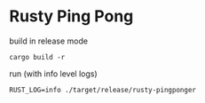 # Rusty Ping Pong

build in release mode
```
cargo build -r
```

run (with info level logs)
```
RUST_LOG=info ./target/release/rusty-pingponger
```